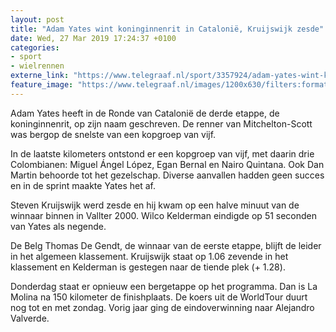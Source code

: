 ```yaml
---
layout: post
title: "Adam Yates wint koninginnenrit in Catalonië, Kruijswijk zesde"
date: Wed, 27 Mar 2019 17:24:37 +0100
categories: 
- sport 
- wielrennen 
externe_link: "https://www.telegraaf.nl/sport/3357924/adam-yates-wint-koninginnenrit-in-catalonie-kruijswijk-zesde"
feature_image: "https://www.telegraaf.nl/images/1200x630/filters:format(jpeg):quality(80)/cdn-kiosk-api.telegraaf.nl/36730484-50b0-11e9-bfd5-0255c322e81b.jpg"
---
```


<p class="intro">Adam Yates heeft in de Ronde van Catalonië de derde etappe, de koninginnenrit, op zijn naam geschreven. De renner van Mitchelton-Scott was bergop de snelste van een kopgroep van vijf.</p> <p>In de laatste kilometers ontstond er een kopgroep van vijf, met daarin drie Colombianen: Miguel Ángel López, Egan Bernal en Nairo Quintana. Ook Dan Martin behoorde tot het gezelschap. Diverse aanvallen hadden geen succes en in de sprint maakte Yates het af.</p><p>Steven Kruijswijk werd zesde en hij kwam op een halve minuut van de winnaar binnen in Vallter 2000. Wilco Kelderman eindigde op 51 seconden van Yates als negende.</p><p>De Belg Thomas De Gendt, de winnaar van de eerste etappe, blijft de leider in het algemeen klassement. Kruijswijk staat op 1.06 zevende in het klassement en Kelderman is gestegen naar de tiende plek (+ 1.28).</p><p>Donderdag staat er opnieuw een bergetappe op het programma. Dan is La Molina na 150 kilometer de finishplaats. De koers uit de WorldTour duurt nog tot en met zondag. Vorig jaar ging de eindoverwinning naar Alejandro Valverde.</p>

